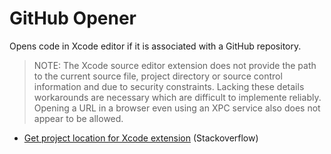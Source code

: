 # GitHub Opener

Opens code in Xcode editor if it is associated with a GitHub repository.

> NOTE: The Xcode source editor extension does not provide the path to the current source file, project directory or source control information and due to security constraints. Lacking these details workarounds are necessary which are difficult to implemente reliably. Opening a URL in  a browser even using an XPC service also does not appear to be allowed.

* [Get project location for Xcode extension](https://stackoverflow.com/questions/43115550/get-project-location-for-xcode-extension) (Stackoverflow)